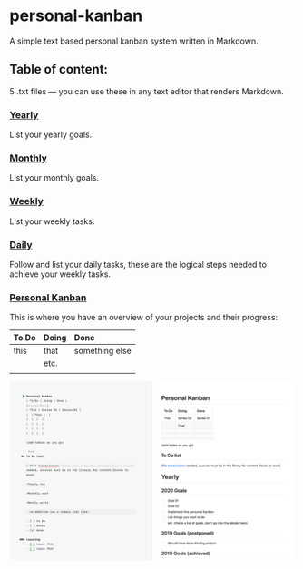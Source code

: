 # personal-kanban
A simple text based personal kanban system written in Markdown.

## Table of content:

5 .txt files — you can use these in any text editor that renders Markdown.

### [Yearly](https://github.com/YJPL/personal-kanban/blob/master/Yearly.txt)
List your yearly goals.

### [Monthly](https://github.com/YJPL/personal-kanban/blob/master/Monthly.edit)
List your monthly goals.

### [Weekly](https://github.com/YJPL/personal-kanban/blob/master/Weekly.write)
List your weekly tasks.

### [Daily](https://github.com/YJPL/personal-kanban/blob/master/Daily.note)
Follow and list your daily tasks, these are the logical steps needed to achieve your weekly tasks.

### [Personal Kanban](https://github.com/YJPL/personal-kanban/blob/master/Personal%20Kanban.note)
This is where you have an overview of your projects and their progress: 

| To Do | Doing | Done |
|:--|:--|:--|
| this | that | something else |
|  | etc. |  |
|  |  |  |

![Personal Kanban screenshot](https://raw.githubusercontent.com/YJPL/personal-kanban/master/Personal-Kanban-screenshot.png)

